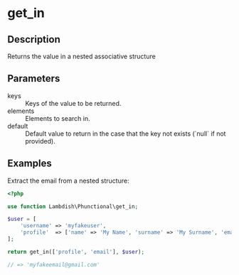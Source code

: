 # get_in

## Description
Returns the value in a nested associative structure

## Parameters

<dl>
  <dt>keys</dt>
  <dd>Keys of the value to be returned.</dd>

  <dt>elements</dt>
  <dd>Elements to search in.</dd>

  <dt>default</dt>
  <dd>Default value to return in the case that the key not exists (`null` if not provided).</dd>
</dl>

## Examples

Extract the email from a nested structure:
```php
<?php

use function Lambdish\Phunctional\get_in;

$user = [
    'username' => 'myfakeuser',
    'profile'  => ['name' => 'My Name', 'surname' => 'My Surname', 'email' => 'myfakeemail@gmail.com']
];

return get_in(['profile', 'email'], $user);

// => 'myfakeemail@gmail.com'
```
